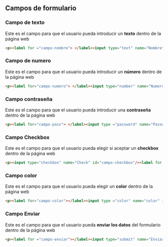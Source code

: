 
## Campos de formulario

### Campo de texto

Este es el campo para que el usuario pueda introducir un **texto** dentro de la página web
```html
<p><label for ="campo-nombre"> </label><input type="text" name="Nombre" id="campo-nombre"/></p>
```

### Campo de numero

Este es el campo para que el usuario pueda introducir un **número** dentro de la página web
```html
<p><label for="campo-numero"> </label><input type="number" name="Numero" id="campo-numero"/></p>
```

### Campo contraseña

Este es el campo para que el usuario pueda introducir una **contraseña** dentro de la página web
```html
<p><label for="campo-pass"> </label><input type ="password" name="Password" id="campo-pass"/></p>
```

### Campo Checkbox

Este es el campo para que el usuario pueda elegir si aceptar un **checkbox** dentro de la página web
```html
<p><input type="checkbox" name="Check" id="campo-checkbox"/><label for ="campo-checkbox"></label></p>
```

### Campo color

Este es el campo para que el usuario pueda elegir un **color** dentro de la página web
```html
<p><label for="campo-color"></label><input type ="color" name="color" id="campo-color"/></p>
```

### Campo Enviar
Este es el campo para que el usuario pueda **enviar los datos** del formulario dentro de la página web
```html
<p><label for ="campo-enviar"></label><input type="submit" name="Enviar" id="campo-enviar"/></p>
```
